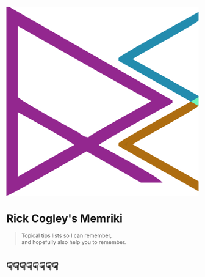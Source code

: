 <!-- _coverpage.md -->

![logo](/img/rcc-logo-1.svg ':size=200')

# Rick Cogley's Memriki

> Topical tips lists so I can remember,  
> and hopefully also help you to remember.

# ☟☟☟☟☟☟☟☟